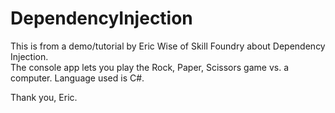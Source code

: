 # DependencyInjection 
This is from a demo/tutorial by Eric Wise of Skill Foundry about Dependency Injection.  
The console app lets you play the Rock, Paper, Scissors game vs. a computer.
Language used is C#.

Thank you, Eric.  
